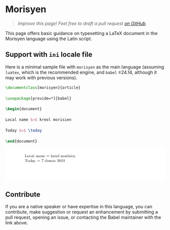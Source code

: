 # Morisyen

<blockquote>
  <p><em>Improve this page! Feel free to draft a pull request <a href="https://github.com/latex3/babel/tree/docs/docs">on GitHub</a>.</em></p>
</blockquote>

This page offers basic guidance on typesetting a LaTeX document in the
Morisyen language using the Latin script.

## Support with `ini` locale file

Here is a minimal sample file with `morisyen` as the main language
(assuming `luatex`, which is the recommended engine, and `babel` ≥24.14,
although it may work with previous versions).

```tex
\documentclass[morisyen]{article}

\usepackage[provide=*]{babel}

\begin{document}

Local name $=$ kreol morisien

Today $=$ \today

\end{document}
```

![](../media/locale-morisyen.png)

## Contribute

If you are a native speaker or have expertise in this language, you can
contribute, make suggestion or request an enhancement by submitting a
pull request, opening an issue, or contacting the Babel maintainer with
the link above.